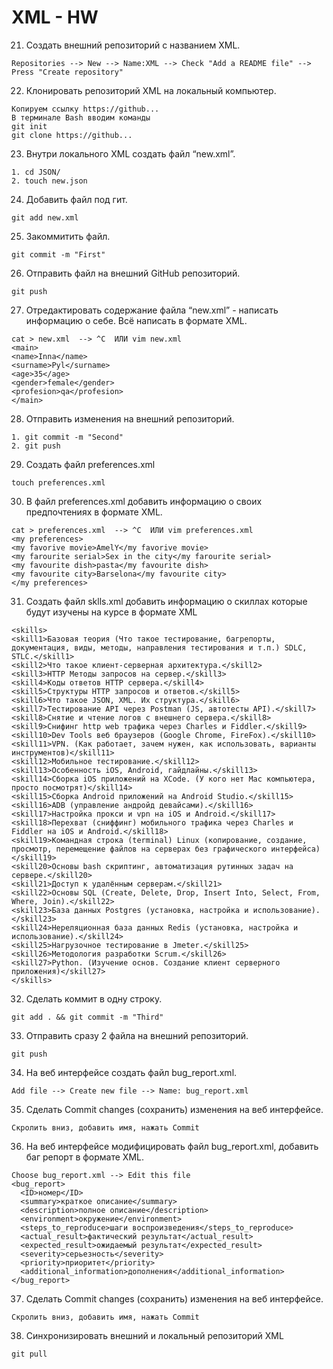 # XML - HW
 21. Создать внешний репозиторий c названием XML.    
```
Repositories --> New --> Name:XML --> Check "Add a README file" --> Press "Create repository"
```
 22. Клонировать репозиторий XML на локальный компьютер.
```
Копируем ссылку https://github...
В терминале Bash вводим команды
git init
git clone https://github...
```
 23. Внутри локального XML создать файл “new.xml”.
```
1. cd JSON/
2. touch new.json
```
 24. Добавить файл под гит.
```
git add new.xml
```
 25. Закоммитить файл.
```
git commit -m "First"
```
 26. Отправить файл на внешний GitHub репозиторий.
```
git push
```
 27. Отредактировать содержание файла “new.xml” - написать информацию о себе. Всё написать в формате XML.
```
cat > new.xml  --> ^C  ИЛИ vim new.xml
<main>
<name>Inna</name>
<surname>Pyl</surname>
<age>35</age>
<gender>female</gender>
<profesion>qa</profesion>
</main>
```
 28. Отправить изменения на внешний репозиторий.
```
1. git commit -m "Second"  
2. git push
```
 29. Создать файл preferences.xml
```
touch preferences.xml
```
 30. В файл preferences.xml добавить информацию о своих предпочтениях в формате XML.
```
cat > preferences.xml  --> ^C  ИЛИ vim preferences.xml
<my preferences>
<my favorive movie>AmelY</my favorive movie>
<my farourite serial>Sex in the city</my farourite serial>
<my favourite dish>pasta</my favourite dish>
<my favourite city>Barselona</my favourite city>
</my preferences>
```
 31. Создать файл sklls.xml добавить информацию о скиллах которые будут изучены на курсе в формате XML
```cat > skills.xml  --> ^C  ИЛИ vim skills.xml
<skills>
<skill1>Базовая теория (Что такое тестирование, багрепорты, документация, виды, методы, направления тестирования и т.п.) SDLC, STLC.</skill1>
<skill2>Что такое клиент-серверная архитектура.</skill2>
<skill3>HTTP Методы запросов на сервер.</skill3>
<skill4>Коды ответов HTTP сервера.</skill4>
<skill5>Структуры HTTP запросов и ответов.</skill5>
<skill6>Что такое JSON, XML. Их структура.</skill6>
<skill7>Тестирование API через Postman (JS, автотесты API).</skill7>
<skill8>Снятие и чтение логов c внешнего сервера.</skill8>
<skill9>Снифинг http web трафика через Charles и Fiddler.</skill9>
<skill10>Dev Tools веб браузеров (Google Chrome, FireFox).</skill10>
<skill11>VPN. (Как работает, зачем нужен, как использовать, варианты инструментов)</skill11>
<skill12>Мобильное тестирование.</skill12>
<skill13>Особенность iOS, Android, гайдлайны.</skill13>
<skill14>Сборка iOS приложений на XCode. (У кого нет Mac компьютера, просто посмотрят)</skill14>
<skill15>Сборка Android приложений на Android Studio.</skill15>
<skill16>ADB (управление андройд девайсами).</skill16>
<skill17>Настройка прокси и vpn на iOS и Android.</skill17>
<skill18>Перехват (сниффинг) мобильного трафика через Charles и Fiddler на iOS и Android.</skill18>
<skill19>Командная строка (terminal) Linux (копирование, создание, просмотр, перемещение файлов на серверах без графического интерфейса)</skill19>
<skill20>Основы bash скриптинг, автоматизация рутинных задач на сервере.</skill20>
<skill21>Доступ к удалённым серверам.</skill21>
<skill22>Основы SQL (Create, Delete, Drop, Insert Into, Select, From, Where, Join).</skill22>
<skill23>База данных Postgres (установка, настройка и использование).</skill23>
<skill24>Нереляционная база данных Redis (установка, настройка и использование).</skill24>
<skill25>Нагрузочное тестирование в Jmeter.</skill25>
<skill26>Методология разработки Scrum.</skill26>
<skill27>Python. (Изучение основ. Создание клиент серверного приложения)</skill27>
</skills>
```
 32. Сделать коммит в одну строку.
```
git add . && git commit -m "Third"
```
 33. Отправить сразу 2 файла на внешний репозиторий.
```
git push
```
 34. На веб интерфейсе создать файл bug_report.xml.
```
Add file --> Create new file --> Name: bug_report.xml
```
 35. Сделать Commit changes (сохранить) изменения на веб интерфейсе.
```
Скролить вниз, добавить имя, нажать Commit
```
 36. На веб интерфейсе модифицировать файл bug_report.xml, добавить баг репорт в формате XML.
```
Choose bug_report.xml --> Edit this file
<bug_report>
  <ID>номер</ID>
  <summary>краткое описание</summary>
  <description>полное описание</description>
  <environment>окружение</environment>
  <steps_to_reproduce>шаги воспроизведения</steps_to_reproduce>
  <actual_result>фактический результат</actual_result>
  <expected_result>ожидаемый результат</expected_result>
  <severity>серьезность</severity>
  <priority>приоритет</priority>
  <additional_information>дополнения</additional_information>
</bug_report>
```
 37. Сделать Commit changes (сохранить) изменения на веб интерфейсе.
```
Скролить вниз, добавить имя, нажать Commit
```
 38. Синхронизировать внешний и локальный репозиторий XML
```
git pull
```
